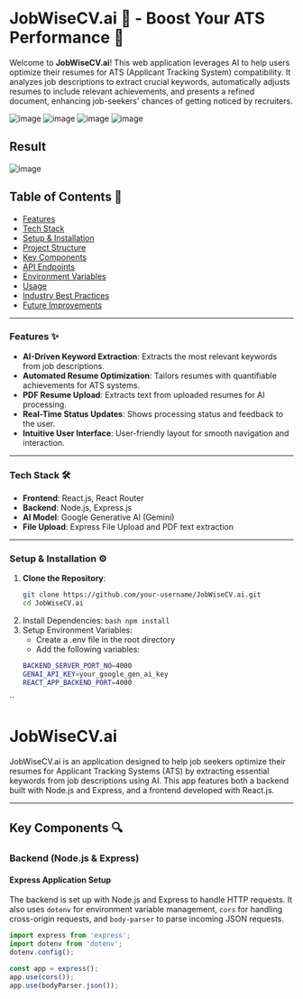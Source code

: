 # JobWiseCV.ai 📝 - Boost Your ATS Performance 🚀

Welcome to **JobWiseCV.ai**! This web application leverages AI to help users optimize their resumes for ATS (Applicant Tracking System) compatibility. It analyzes job descriptions to extract crucial keywords, automatically adjusts resumes to include relevant achievements, and presents a refined document, enhancing job-seekers' chances of getting noticed by recruiters.

![image](https://github.com/user-attachments/assets/7d873d0f-7ba9-44cd-aee6-59785caf6d5c)
![image](https://github.com/user-attachments/assets/2c47917d-1f3a-4798-812c-97a9975917b4)
![image](https://github.com/user-attachments/assets/beafab4f-5465-4959-b02b-452ac74e0919)
![image](https://github.com/user-attachments/assets/9788f8e5-2e7d-450b-b171-7095913ed934)

## Result
![image](https://github.com/user-attachments/assets/240dfaa9-98a7-45ff-b555-8f388b6fad9d)



## Table of Contents 📑
- [Features](#features)
- [Tech Stack](#tech-stack)
- [Setup & Installation](#setup--installation)
- [Project Structure](#project-structure)
- [Key Components](#key-components)
- [API Endpoints](#api-endpoints)
- [Environment Variables](#environment-variables)
- [Usage](#usage)
- [Industry Best Practices](#industry-best-practices)
- [Future Improvements](#future-improvements)

---

### Features ✨
- **AI-Driven Keyword Extraction**: Extracts the most relevant keywords from job descriptions.
- **Automated Resume Optimization**: Tailors resumes with quantifiable achievements for ATS systems.
- **PDF Resume Upload**: Extracts text from uploaded resumes for AI processing.
- **Real-Time Status Updates**: Shows processing status and feedback to the user.
- **Intuitive User Interface**: User-friendly layout for smooth navigation and interaction.

---

### Tech Stack 🛠️

- **Frontend**: React.js, React Router
- **Backend**: Node.js, Express.js
- **AI Model**: Google Generative AI (Gemini)
- **File Upload**: Express File Upload and PDF text extraction

---

### Setup & Installation ⚙️

1. **Clone the Repository**:
   ```bash
   git clone https://github.com/your-username/JobWiseCV.ai.git
   cd JobWiseCV.ai
   ```
2. Install Dependencies:
   ``bash
   npm install
  ``
3. Setup Environment Variables:
   - Create a .env file in the root directory
   - Add the following variables:
   ```bash
   BACKEND_SERVER_PORT_NO=4000
   GENAI_API_KEY=your_google_gen_ai_key
   REACT_APP_BACKEND_PORT=4000
  ``
# JobWiseCV.ai

JobWiseCV.ai is an application designed to help job seekers optimize their resumes for Applicant Tracking Systems (ATS) by extracting essential keywords from job descriptions using AI. This app features both a backend built with Node.js and Express, and a frontend developed with React.js.

---

## Key Components 🔍

### Backend (Node.js & Express)

#### Express Application Setup

The backend is set up with Node.js and Express to handle HTTP requests. It also uses `dotenv` for environment variable management, `cors` for handling cross-origin requests, and `body-parser` to parse incoming JSON requests.

```javascript
import express from 'express';
import dotenv from 'dotenv';
dotenv.config();

const app = express();
app.use(cors());
app.use(bodyParser.json());
```
 
